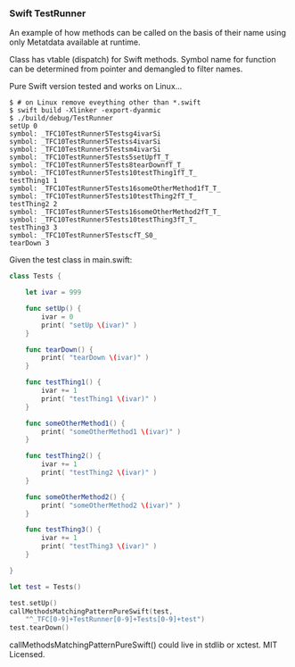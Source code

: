 
### Swift TestRunner

An example of how methods can be called on the basis of their name using only Metatdata available at runtime.

Class has vtable (dispatch) for Swift methods. Symbol name for function can be determined from pointer and demangled to filter names.

Pure Swift version tested and works on Linux...

    $ # on Linux remove eveything other than *.swift
    $ swift build -Xlinker -export-dyanmic
    $ ./build/debug/TestRunner
    setUp 0
    symbol: _TFC10TestRunner5Testsg4ivarSi
    symbol: _TFC10TestRunner5Testss4ivarSi
    symbol: _TFC10TestRunner5Testsm4ivarSi
    symbol: _TFC10TestRunner5Tests5setUpfT_T_
    symbol: _TFC10TestRunner5Tests8tearDownfT_T_
    symbol: _TFC10TestRunner5Tests10testThing1fT_T_
    testThing1 1
    symbol: _TFC10TestRunner5Tests16someOtherMethod1fT_T_
    symbol: _TFC10TestRunner5Tests10testThing2fT_T_
    testThing2 2
    symbol: _TFC10TestRunner5Tests16someOtherMethod2fT_T_
    symbol: _TFC10TestRunner5Tests10testThing3fT_T_
    testThing3 3
    symbol: _TFC10TestRunner5TestscfT_S0_
    tearDown 3

Given the test class in main.swift:

```Swift
class Tests {

    let ivar = 999

    func setUp() {
        ivar = 0
        print( "setUp \(ivar)" )
    }

    func tearDown() {
        print( "tearDown \(ivar)" )
    }

    func testThing1() {
        ivar += 1
        print( "testThing1 \(ivar)" )
    }

    func someOtherMethod1() {
        print( "someOtherMethod1 \(ivar)" )
    }

    func testThing2() {
        ivar += 1
        print( "testThing2 \(ivar)" )
    }

    func someOtherMethod2() {
        print( "someOtherMethod2 \(ivar)" )
    }

    func testThing3() {
        ivar += 1
        print( "testThing3 \(ivar)" )
    }

}

let test = Tests()

test.setUp()
callMethodsMatchingPatternPureSwift(test,
    "^_TFC[0-9]+TestRunner[0-9]+Tests[0-9]+test")
test.tearDown()
```

callMethodsMatchingPatternPureSwift() could live in stdlib or xctest. MIT Licensed.
